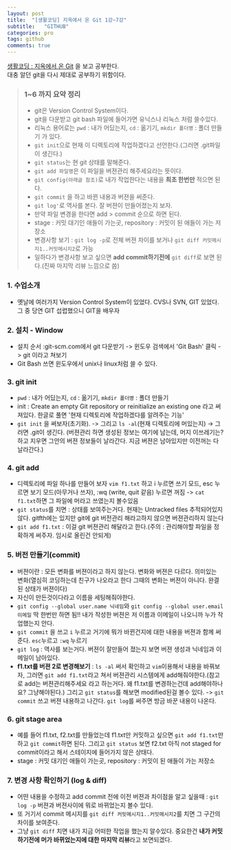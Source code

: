 ```yaml
---
layout: post
title:  "[생활코딩] 지옥에서 온 Git 1강~7강"
subtitle:   "GITHUB"
categories: pro
tags: github
comments: true
---
```


[생활코딩 : 지옥에서 온 Git](https://opentutorials.org/course/2708) 을 보고 공부한다.  
대충 알던 git을 다시 제대로 공부하기 위함이다.
  
  
> ### 1~6 까지 요약 정리
> - git은 Version Control System이다.
> - git을 다운받고 git bash 파일에 들어가면 유닉스나 리눅스 처럼 쓸수있다.
> - 리눅스 용어로는 ```pwd``` : 내가 어딨는지,  ```cd``` : 옮기기, ```mkdir 폴더명``` : 폴더 만들기 가 있다.
> - ```git init```으로 현재 이 디렉토리에 작업하겠다고 선언한다.(그러면 .git파일이 생긴다.)
> - ```git status```는 현 git 상태를 말해준다.
> - ```git add 파일명```은 이 파일을 버젼관리 해주세요라는 뜻이다.
> - ```git config(아래글 참조)```로 내가 작업한다는 내용을 **최초 한번만** 적으면 된다.
> - ```git commit``` 을 하고 바뀐 내용과 버젼을 써준다.
> - ```git log'```로 역사를 본다. 잘 버젼이 만들어졌는지 보자.
> - 만약 파일 변경을 한다면 add > commit 순으로 하면 된다.
> - stage : 커밋 대기인 애들이 가는곳, repository : 커밋이 된 애들이 가는 저장소
> - 변경사항 보기 : ```git log -p```로 전체 버젼 차이를 보거나 ```git diff 커밋메시지1..커밋메시지2```로 가능
> - 일하다가 변경사항 보고 싶으면 **add commit하기전에** ```git diff```로 보면 된다.(진짜 마지막 리뷰 느낌으로 씀)
  
  
### 1. 수업소개
- 옛날에 여러가지 Version Control System이 있었다. CVS나 SVN, GIT 있었다. 그 중 당연 GIT 섭렵했으니 GIT을 배우자
  
  
### 2. 설치 - Window
- 설치 순서 :git-scm.com에서 git 다운받기 -> 윈도우 검색에서 'Git Bash' 클릭 -> git 이라고 쳐보기
- Git Bash 쓰면 윈도우에서 unix나 linux처럼 쓸 수 있다.
  
  
### 3. git init
- ```pwd``` : 내가 어딨는지,  ```cd``` : 옮기기, ```mkdir 폴더명``` : 폴더 만들기
- init :  Create an empty Git repository or reinitialize an existing one 라고 써져있다. 한글로 풀면 '현재 디렉토리에 작업하겠다를 알려주는 기능'
- ```git init``` 을 써보자(초기화). -> 그리고 ```ls -al```(현재 디렉토리에 머있는지) -> 그러면 .git이 생긴다. (버젼관리 하면 생성된 정보는 여기에 남는데, 머지 이쓰레기는? 하고 지우면 그안의 버젼 정보들이 날라간다. 지금 버젼은 남아있지만 이전꺼는 다 날라간다.)
  
  
### 4. git add
- 디렉토리에 파일 하나를 만들어 보자 ```vim f1.txt``` 하고 i 누르면 쓰기 모드, esc 누르면 보기 모드(아무거나 쓰자), :wq (write, quit 같음) 누르면 꺼짐 -> ```cat f1.txt```하면 그 파일에 머라고 쓰였는지 볼수있음
- ```git status```를 치면 : 상태를 보여주는거다. 현재는 Untracked files 추적되어있지않다. gitfth에는 있지만 git에 git 버전관리 해라고하지 않으면 버젼관리하지 않는다
- ```git add f1.txt``` : 이걸 git 버젼관리 해달라고 한다.(주의 : 관리해야할 파일을 정확하게 써주자. 임시로 올린건 안되게)
  
  
### 5. 버전 만들기(commit)
- 버젼이란 : 모든 변화를 버젼이라고 하지 않는다. 변화와 버젼은 다르다. 의미있는 변화(열심히 코딩하는데 친구가 나오라고 한다 그때의 변화는 버젼이 아니다. 완결된 상태가 버젼이다)
- 자신이 만든것이다라고 이름을 세팅해줘야한다. 
- ```git config --global user.name 닉네임```와 ```git config --global user.email 이메일``` 딱 한번만 하면 됨!! 내가 작성한 버젼은 저 이름과 이메일이 나오니까 누가 작업했는지 안다.
- ```git commit``` 을 쓰고 ```i``` 누르고 거기에 뭐가 바뀐건지에 대한 내용을 버젼과 함께 써준다. ```esc```누르고 ```:wq``` 누르기
- ```git log``` : 역사를 보는거다. 버젼이 잘만들어 졌는지 보면 버젼 생성과 닉네임과 이메일이 남아있다.
- **f1.txt를 버젼 2로 변경해보기** : ```ls -al``` 써서 확인하고 ```vim```이용해서 내용을 바꿔보자, 그러면 ```git add f1.txt```라고 쳐서 버젼관리 시스템에게 add해줘야한다.(참고로 add는 버젼관리해주세요 라고 하는거다. 왜 f1.txt를 변경하는건데 add해야하나요? 그냥해야된다.) 그리고 ```git status```를 해보면 modified된걸 볼수 있다. -> ```git commit``` 쓰고 버젼 내용하고 나간다. ```git log```를 써주면 방금 바꾼 내용이 나온다.

### 6. git stage area
- 예를 들어 f1.txt, f2.txt를 만들었는데 f1.txt만 커밋하고 싶으면 ```git add f1.txt```만 하고 ```git commit```하면 된다. 그리고 ```git status``` 보면 f2.txt 아직 not staged for commit이라고 해서 스테이지에 들어가지 않은 상태다.
- stage : 커밋 대기인 애들이 가는곳, repository : 커밋이 된 애들이 가는 저장소

### 7. 변경 사항 확인하기 (log & diff)
- 어떤 내용을 수정하고 add commit 전에 이전 버젼과 차이점을 알고 싶을때 : ```git log -p``` 버젼과 버젼사이에 뭐로 바뀌었는지 볼수 있다.
- 또 거기서 commit 메시지를 ```git diff 커밋메시지1..커밋메시지2```를 치면 그 구간의 차이를 보여준다.
- 그냥 ```git diff``` 치면 내가 지금 어떠한 작업을 했는지 알수있다. 중요한건 **내가 커밋하기전에 머가 바뀌었는지에 대한 마지막 리뷰**라고 보면되겠다. 
